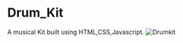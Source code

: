 # Drum_Kit
A musical Kit built using HTML,CSS,Javascript.
![Drumkit](https://user-images.githubusercontent.com/51911119/141522435-f8690bfb-b377-4a62-9fe4-a4e16babd171.png)
